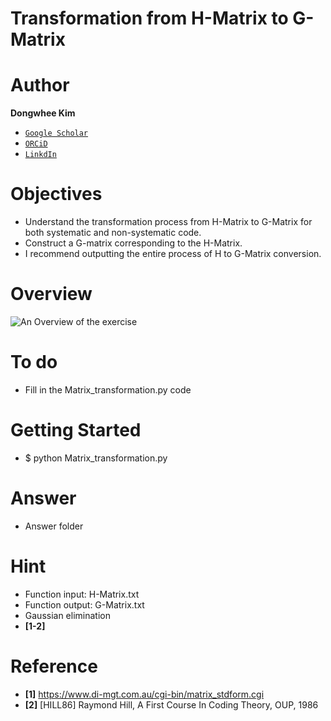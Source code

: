 # Transformation from H-Matrix to G-Matrix

# Author

**Dongwhee Kim** 
- [```Google Scholar```](https://scholar.google.com/citations?user=8xzqA8YAAAAJ&hl=ko&oi=ao)
- [```ORCiD```](https://orcid.org/0009-0007-1673-1931?fbclid=PAAabkpwNHesKweJ6F2eGZDnFa2sch2211hf6ZY825YKuli5V7lcN7VIfT0CA)
- [```LinkdIn```](https://www.linkedin.com/in/dongwhee-kim-5753a8290)

# Objectives
- Understand the transformation process from H-Matrix to G-Matrix for both systematic and non-systematic code.
- Construct a G-matrix corresponding to the H-Matrix.
- I recommend outputting the entire process of H to G-Matrix conversion.

# Overview
![An Overview of the exercise](https://github.com/xyz123479/ECC-exercise/blob/main/01_Basic/04_G_H_Matrix_transformation/Matrix%20transformation.png)

# To do
- Fill in the Matrix_transformation.py code

# Getting Started
- $ python Matrix_transformation.py

# Answer
- Answer folder

# Hint
- Function input: H-Matrix.txt
- Function output: G-Matrix.txt
- Gaussian elimination
- **[1-2]**

# Reference
- **[1]** https://www.di-mgt.com.au/cgi-bin/matrix_stdform.cgi
- **[2]** [HILL86] Raymond Hill, A First Course In Coding Theory, OUP, 1986
